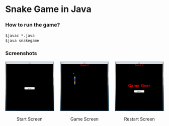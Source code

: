 # Snake Game in Java

### How to run the game?
```
$javac *.java
$java snakegame
```
### Screenshots

<div style="display: flex; justify-content: space-around; gap: 20px;">
    <div style="text-align: center;">
        <img src="https://github.com/zakyahamed/snakegame/blob/431b9718e0f193438ee0ba954e3c85243ea0ee69/images/Start.png" alt="Screenshot 1" style="width: 100%;">
        <p>Start Screen</p>
    </div>
    <div style="text-align: center;">
        <img src="https://github.com/zakyahamed/snakegame/blob/431b9718e0f193438ee0ba954e3c85243ea0ee69/images/Play.png" alt="Screenshot 2" style="width: 100%;">
        <p>Game Screen</p>
    </div>
    <div style="text-align: center;">
        <img src="https://github.com/zakyahamed/snakegame/blob/431b9718e0f193438ee0ba954e3c85243ea0ee69/images/Restart.png" alt="Screenshot 3" style="width: 100%;">
        <p>Restart Screen</p>
    </div>
</div>
